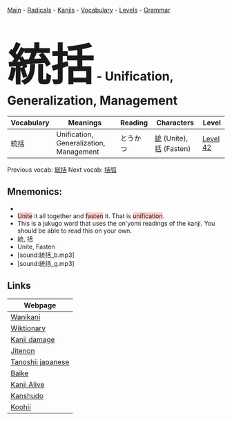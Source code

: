 <style> bigfont {font-size: 100px}</style>
[Main](../README.md) -
[Radicals](../radicals.md) -
[Kanjis](../kanjis.md) -
[Vocabulary](../vocabulary.md) -
[Levels](../levels.md) -
[Grammar](../grammar.md)
# <bigfont> 統括</bigfont> - Unification, Generalization, Management 

| Vocabulary | Meanings | Reading | Characters | Level |
| --- | --- | --- | --- | --- |
| 統括 | Unification, Generalization, Management | とうかつ |  [統](../kanjis/統.md) (Unite), [括](../kanjis/括.md) (Fasten) | [Level 42](../levels/wk_level42.md) |

Previous vocab: [総括](総括.md) Next vocab: [括弧](括弧.md) 

## Mnemonics:

* 
* <span style="background-color:#ffcccb"> Unite</span> it all together and <span style="background-color:#ffcccb"> fasten</span> it. That is <span style="background-color:#ffcccb"> unification</span>.
* This is a jukugo word that uses the on'yomi readings of the kanji. You should be able to read this on your own.
* 統, 括
* Unite, Fasten
* [sound:統括_b.mp3]
* [sound:統括_g.mp3]


## Links 

| Webpage |
| --- |
| [Wanikani          ](https://www.wanikani.com/kanji/統括) |
| [Wiktionary        ](https://en.wiktionary.org/wiki/統括) |
| [Kanji damage      ](http://www.kanjidamage.com/kanji/search?utf8=✓&q=統括) |
| [Jitenon           ](https://jitenon.com/kanji/統括) |
| [Tanoshii japanese ](https://www.tanoshiijapanese.com/dictionary/kanji.cfm?k=統括) |
| [Baike             ](https://baike.baidu.com/item/統括) |
| [Kanji Alive       ](https://app.kanjialive.com/統括) |
| [Kanshudo          ](https://www.kanshudo.com/searchmn?q=統括) |
| [Koohii            ](https://kanji.koohii.com/study/kanji/統括) |
